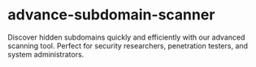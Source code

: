 # advance-subdomain-scanner
Discover hidden subdomains quickly and efficiently with our advanced scanning tool. Perfect for security researchers, penetration testers, and system administrators.
